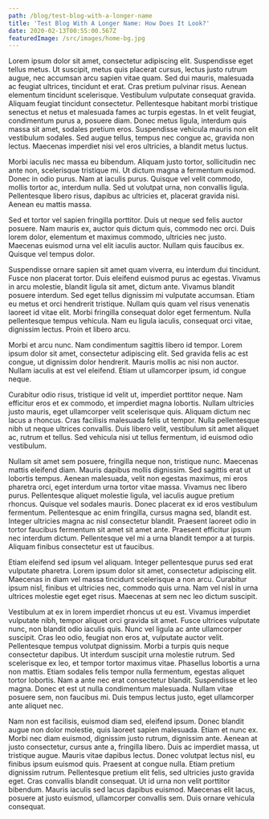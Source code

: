 ```yaml
---
path: /blog/test-blog-with-a-longer-name
title: 'Test Blog With A Longer Name: How Does It Look?'
date: 2020-02-13T00:55:00.567Z
featuredImage: /src/images/home-bg.jpg
---
```

Lorem ipsum dolor sit amet, consectetur adipiscing elit. Suspendisse eget tellus metus. Ut suscipit, metus quis placerat cursus, lectus justo rutrum augue, nec accumsan arcu sapien vitae quam. Sed dui mauris, malesuada ac feugiat ultrices, tincidunt et erat. Cras pretium pulvinar risus. Aenean elementum tincidunt scelerisque. Vestibulum vulputate consequat gravida. Aliquam feugiat tincidunt consectetur. Pellentesque habitant morbi tristique senectus et netus et malesuada fames ac turpis egestas. In et velit feugiat, condimentum purus a, posuere diam. Donec metus ligula, interdum quis massa sit amet, sodales pretium eros. Suspendisse vehicula mauris non elit vestibulum sodales. Sed augue tellus, tempus nec congue ac, gravida non lectus. Maecenas imperdiet nisi vel eros ultricies, a blandit metus luctus.

Morbi iaculis nec massa eu bibendum. Aliquam justo tortor, sollicitudin nec ante non, scelerisque tristique mi. Ut dictum magna a fermentum euismod. Donec in odio purus. Nam at iaculis purus. Quisque vel velit commodo, mollis tortor ac, interdum nulla. Sed ut volutpat urna, non convallis ligula. Pellentesque libero risus, dapibus ac ultricies et, placerat gravida nisi. Aenean eu mattis massa.

Sed et tortor vel sapien fringilla porttitor. Duis ut neque sed felis auctor posuere. Nam mauris ex, auctor quis dictum quis, commodo nec orci. Duis lorem dolor, elementum et maximus commodo, ultricies nec justo. Maecenas euismod urna vel elit iaculis auctor. Nullam quis faucibus ex. Quisque vel tempus dolor.

Suspendisse ornare sapien sit amet quam viverra, eu interdum dui tincidunt. Fusce non placerat tortor. Duis eleifend euismod purus ac egestas. Vivamus in arcu molestie, blandit ligula sit amet, dictum ante. Vivamus blandit posuere interdum. Sed eget tellus dignissim mi vulputate accumsan. Etiam eu metus et orci hendrerit tristique. Nullam quis quam vel risus venenatis laoreet id vitae elit. Morbi fringilla consequat dolor eget fermentum. Nulla pellentesque tempus vehicula. Nam eu ligula iaculis, consequat orci vitae, dignissim lectus. Proin et libero arcu.

Morbi et arcu nunc. Nam condimentum sagittis libero id tempor. Lorem ipsum dolor sit amet, consectetur adipiscing elit. Sed gravida felis ac est congue, ut dignissim dolor hendrerit. Mauris mollis ac nisi non auctor. Nullam iaculis at est vel eleifend. Etiam ut ullamcorper ipsum, id congue neque.

Curabitur odio risus, tristique id velit ut, imperdiet porttitor neque. Nam efficitur eros et ex commodo, et imperdiet magna lobortis. Nullam ultricies justo mauris, eget ullamcorper velit scelerisque quis. Aliquam dictum nec lacus a rhoncus. Cras facilisis malesuada felis ut tempor. Nulla pellentesque nibh ut neque ultrices convallis. Duis libero velit, vestibulum sit amet aliquet ac, rutrum et tellus. Sed vehicula nisi ut tellus fermentum, id euismod odio vestibulum.

Nullam sit amet sem posuere, fringilla neque non, tristique nunc. Maecenas mattis eleifend diam. Mauris dapibus mollis dignissim. Sed sagittis erat ut lobortis tempus. Aenean malesuada, velit non egestas maximus, mi eros pharetra orci, eget interdum urna tortor vitae massa. Vivamus nec libero purus. Pellentesque aliquet molestie ligula, vel iaculis augue pretium rhoncus. Quisque vel sodales mauris. Donec placerat ex id eros vestibulum fermentum. Pellentesque ac enim fringilla, cursus magna sed, blandit est. Integer ultricies magna ac nisl consectetur blandit. Praesent laoreet odio in tortor faucibus fermentum sit amet sit amet ante. Praesent efficitur ipsum nec interdum dictum. Pellentesque vel mi a urna blandit tempor a at turpis. Aliquam finibus consectetur est ut faucibus.

Etiam eleifend sed ipsum vel aliquam. Integer pellentesque purus sed erat vulputate pharetra. Lorem ipsum dolor sit amet, consectetur adipiscing elit. Maecenas in diam vel massa tincidunt scelerisque a non arcu. Curabitur ipsum nisl, finibus et ultricies nec, commodo quis urna. Nam vel nisl in urna ultrices molestie eget eget risus. Maecenas at sem nec leo dictum suscipit.

Vestibulum at ex in lorem imperdiet rhoncus ut eu est. Vivamus imperdiet vulputate nibh, tempor aliquet orci gravida sit amet. Fusce ultrices vulputate nunc, non blandit odio iaculis quis. Nunc vel ligula ac ante ullamcorper suscipit. Cras leo odio, feugiat non eros at, vulputate auctor velit. Pellentesque tempus volutpat dignissim. Morbi a turpis quis neque consectetur dapibus. Ut interdum suscipit urna molestie rutrum. Sed scelerisque ex leo, et tempor tortor maximus vitae. Phasellus lobortis a urna non mattis. Etiam sodales felis tempor nulla fermentum, egestas aliquet tortor lobortis. Nam a ante nec erat consectetur blandit. Suspendisse et leo magna. Donec et est ut nulla condimentum malesuada. Nullam vitae posuere sem, non faucibus mi. Duis tempus lectus justo, eget ullamcorper ante aliquet nec.

Nam non est facilisis, euismod diam sed, eleifend ipsum. Donec blandit augue non dolor molestie, quis laoreet sapien malesuada. Etiam et nunc ex. Morbi nec diam euismod, dignissim justo rutrum, dignissim ante. Aenean at justo consectetur, cursus ante a, fringilla libero. Duis ac imperdiet massa, ut tristique augue. Mauris vitae dapibus lectus. Donec volutpat lectus nisl, eu finibus ipsum euismod quis. Praesent at congue nulla. Etiam pretium dignissim rutrum. Pellentesque pretium elit felis, sed ultricies justo gravida eget. Cras convallis blandit consequat. Ut id urna non velit porttitor bibendum. Mauris iaculis sed lacus dapibus euismod. Maecenas elit lacus, posuere at justo euismod, ullamcorper convallis sem. Duis ornare vehicula consequat.
